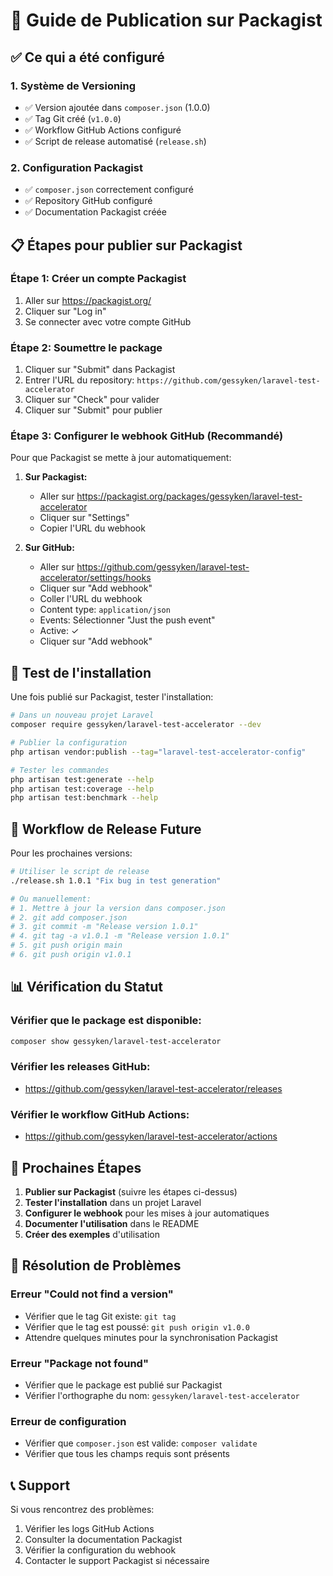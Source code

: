 # 🚀 Guide de Publication sur Packagist

## ✅ Ce qui a été configuré

### 1. Système de Versioning

-   ✅ Version ajoutée dans `composer.json` (1.0.0)
-   ✅ Tag Git créé (`v1.0.0`)
-   ✅ Workflow GitHub Actions configuré
-   ✅ Script de release automatisé (`release.sh`)

### 2. Configuration Packagist

-   ✅ `composer.json` correctement configuré
-   ✅ Repository GitHub configuré
-   ✅ Documentation Packagist créée

## 📋 Étapes pour publier sur Packagist

### Étape 1: Créer un compte Packagist

1. Aller sur https://packagist.org/
2. Cliquer sur "Log in"
3. Se connecter avec votre compte GitHub

### Étape 2: Soumettre le package

1. Cliquer sur "Submit" dans Packagist
2. Entrer l'URL du repository: `https://github.com/gessyken/laravel-test-accelerator`
3. Cliquer sur "Check" pour valider
4. Cliquer sur "Submit" pour publier

### Étape 3: Configurer le webhook GitHub (Recommandé)

Pour que Packagist se mette à jour automatiquement:

1. **Sur Packagist:**

    - Aller sur https://packagist.org/packages/gessyken/laravel-test-accelerator
    - Cliquer sur "Settings"
    - Copier l'URL du webhook

2. **Sur GitHub:**
    - Aller sur https://github.com/gessyken/laravel-test-accelerator/settings/hooks
    - Cliquer sur "Add webhook"
    - Coller l'URL du webhook
    - Content type: `application/json`
    - Events: Sélectionner "Just the push event"
    - Active: ✓
    - Cliquer sur "Add webhook"

## 🧪 Test de l'installation

Une fois publié sur Packagist, tester l'installation:

```bash
# Dans un nouveau projet Laravel
composer require gessyken/laravel-test-accelerator --dev

# Publier la configuration
php artisan vendor:publish --tag="laravel-test-accelerator-config"

# Tester les commandes
php artisan test:generate --help
php artisan test:coverage --help
php artisan test:benchmark --help
```

## 🔄 Workflow de Release Future

Pour les prochaines versions:

```bash
# Utiliser le script de release
./release.sh 1.0.1 "Fix bug in test generation"

# Ou manuellement:
# 1. Mettre à jour la version dans composer.json
# 2. git add composer.json
# 3. git commit -m "Release version 1.0.1"
# 4. git tag -a v1.0.1 -m "Release version 1.0.1"
# 5. git push origin main
# 6. git push origin v1.0.1
```

## 📊 Vérification du Statut

### Vérifier que le package est disponible:

```bash
composer show gessyken/laravel-test-accelerator
```

### Vérifier les releases GitHub:

-   https://github.com/gessyken/laravel-test-accelerator/releases

### Vérifier le workflow GitHub Actions:

-   https://github.com/gessyken/laravel-test-accelerator/actions

## 🎯 Prochaines Étapes

1. **Publier sur Packagist** (suivre les étapes ci-dessus)
2. **Tester l'installation** dans un projet Laravel
3. **Configurer le webhook** pour les mises à jour automatiques
4. **Documenter l'utilisation** dans le README
5. **Créer des exemples** d'utilisation

## 🚨 Résolution de Problèmes

### Erreur "Could not find a version"

-   Vérifier que le tag Git existe: `git tag`
-   Vérifier que le tag est poussé: `git push origin v1.0.0`
-   Attendre quelques minutes pour la synchronisation Packagist

### Erreur "Package not found"

-   Vérifier que le package est publié sur Packagist
-   Vérifier l'orthographe du nom: `gessyken/laravel-test-accelerator`

### Erreur de configuration

-   Vérifier que `composer.json` est valide: `composer validate`
-   Vérifier que tous les champs requis sont présents

## 📞 Support

Si vous rencontrez des problèmes:

1. Vérifier les logs GitHub Actions
2. Consulter la documentation Packagist
3. Vérifier la configuration du webhook
4. Contacter le support Packagist si nécessaire
